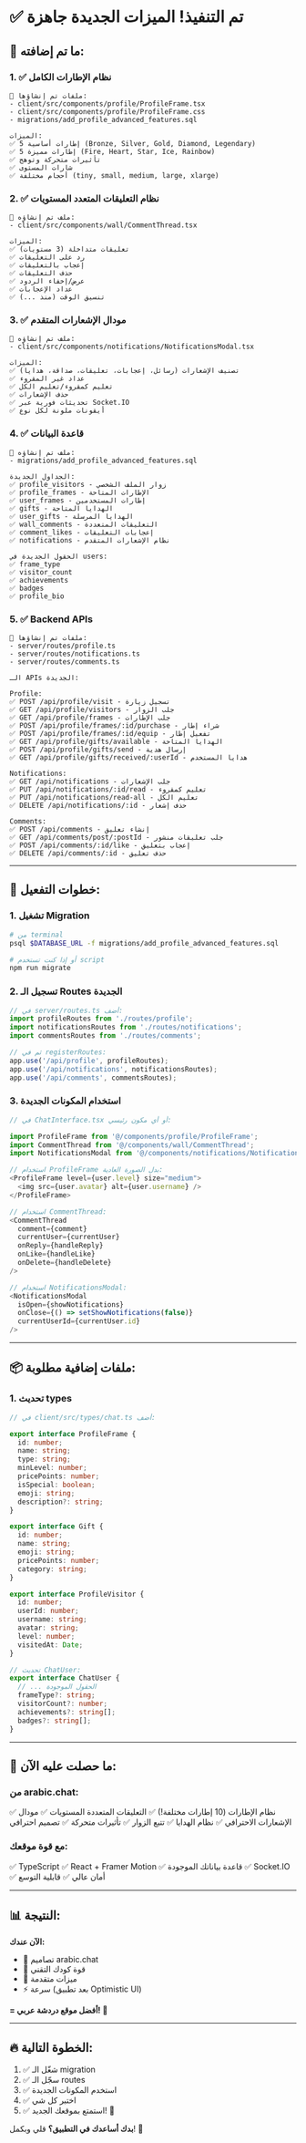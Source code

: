 # ✅ تم التنفيذ! الميزات الجديدة جاهزة

## 🎯 ما تم إضافته:

### 1. ✅ **نظام الإطارات الكامل**
```
📁 ملفات تم إنشاؤها:
- client/src/components/profile/ProfileFrame.tsx
- client/src/components/profile/ProfileFrame.css
- migrations/add_profile_advanced_features.sql

الميزات:
✅ 5 إطارات أساسية (Bronze, Silver, Gold, Diamond, Legendary)
✅ 5 إطارات مميزة (Fire, Heart, Star, Ice, Rainbow)
✅ تأثيرات متحركة وتوهج
✅ شارات المستوى
✅ أحجام مختلفة (tiny, small, medium, large, xlarge)
```

### 2. ✅ **نظام التعليقات المتعدد المستويات**
```
📁 ملف تم إنشاؤه:
- client/src/components/wall/CommentThread.tsx

الميزات:
✅ تعليقات متداخلة (3 مستويات)
✅ رد على التعليقات
✅ إعجاب بالتعليقات
✅ حذف التعليقات
✅ عرض/إخفاء الردود
✅ عداد الإعجابات
✅ تنسيق الوقت (منذ ...)
```

### 3. ✅ **مودال الإشعارات المتقدم**
```
📁 ملف تم إنشاؤه:
- client/src/components/notifications/NotificationsModal.tsx

الميزات:
✅ تصنيف الإشعارات (رسائل، إعجابات، تعليقات، صداقة، هدايا)
✅ عداد غير المقروء
✅ تعليم كمقروء/تعليم الكل
✅ حذف الإشعارات
✅ تحديثات فورية عبر Socket.IO
✅ أيقونات ملونة لكل نوع
```

### 4. ✅ **قاعدة البيانات**
```
📁 ملف تم إنشاؤه:
- migrations/add_profile_advanced_features.sql

الجداول الجديدة:
✅ profile_visitors - زوار الملف الشخصي
✅ profile_frames - الإطارات المتاحة
✅ user_frames - إطارات المستخدمين
✅ gifts - الهدايا المتاحة
✅ user_gifts - الهدايا المرسلة
✅ wall_comments - التعليقات المتعددة
✅ comment_likes - إعجابات التعليقات
✅ notifications - نظام الإشعارات المتقدم

الحقول الجديدة في users:
✅ frame_type
✅ visitor_count
✅ achievements
✅ badges
✅ profile_bio
```

### 5. ✅ **Backend APIs**
```
📁 ملفات تم إنشاؤها:
- server/routes/profile.ts
- server/routes/notifications.ts
- server/routes/comments.ts

الـ APIs الجديدة:

Profile:
✅ POST /api/profile/visit - تسجيل زيارة
✅ GET /api/profile/visitors - جلب الزوار
✅ GET /api/profile/frames - جلب الإطارات
✅ POST /api/profile/frames/:id/purchase - شراء إطار
✅ POST /api/profile/frames/:id/equip - تفعيل إطار
✅ GET /api/profile/gifts/available - الهدايا المتاحة
✅ POST /api/profile/gifts/send - إرسال هدية
✅ GET /api/profile/gifts/received/:userId - هدايا المستخدم

Notifications:
✅ GET /api/notifications - جلب الإشعارات
✅ PUT /api/notifications/:id/read - تعليم كمقروء
✅ PUT /api/notifications/read-all - تعليم الكل
✅ DELETE /api/notifications/:id - حذف إشعار

Comments:
✅ POST /api/comments - إنشاء تعليق
✅ GET /api/comments/post/:postId - جلب تعليقات منشور
✅ POST /api/comments/:id/like - إعجاب بتعليق
✅ DELETE /api/comments/:id - حذف تعليق
```

---

## 🚀 خطوات التفعيل:

### 1. تشغيل Migration
```bash
# من terminal
psql $DATABASE_URL -f migrations/add_profile_advanced_features.sql

# أو إذا كنت تستخدم script
npm run migrate
```

### 2. تسجيل الـ Routes الجديدة
```typescript
// في server/routes.ts أضف:
import profileRoutes from './routes/profile';
import notificationsRoutes from './routes/notifications';
import commentsRoutes from './routes/comments';

// ثم في registerRoutes:
app.use('/api/profile', profileRoutes);
app.use('/api/notifications', notificationsRoutes);
app.use('/api/comments', commentsRoutes);
```

### 3. استخدام المكونات الجديدة
```typescript
// في ChatInterface.tsx أو أي مكون رئيسي:

import ProfileFrame from '@/components/profile/ProfileFrame';
import CommentThread from '@/components/wall/CommentThread';
import NotificationsModal from '@/components/notifications/NotificationsModal';

// استخدام ProfileFrame بدل الصورة العادية:
<ProfileFrame level={user.level} size="medium">
  <img src={user.avatar} alt={user.username} />
</ProfileFrame>

// استخدام CommentThread:
<CommentThread
  comment={comment}
  currentUser={currentUser}
  onReply={handleReply}
  onLike={handleLike}
  onDelete={handleDelete}
/>

// استخدام NotificationsModal:
<NotificationsModal
  isOpen={showNotifications}
  onClose={() => setShowNotifications(false)}
  currentUserId={currentUser.id}
/>
```

---

## 📦 ملفات إضافية مطلوبة:

### 1. تحديث types
```typescript
// في client/src/types/chat.ts أضف:

export interface ProfileFrame {
  id: number;
  name: string;
  type: string;
  minLevel: number;
  pricePoints: number;
  isSpecial: boolean;
  emoji: string;
  description?: string;
}

export interface Gift {
  id: number;
  name: string;
  emoji: string;
  pricePoints: number;
  category: string;
}

export interface ProfileVisitor {
  id: number;
  userId: number;
  username: string;
  avatar: string;
  level: number;
  visitedAt: Date;
}

// تحديث ChatUser:
export interface ChatUser {
  // ... الحقول الموجودة
  frameType?: string;
  visitorCount?: number;
  achievements?: string[];
  badges?: string[];
}
```

---

## 🎨 ما حصلت عليه الآن:

### من arabic.chat:
✅ نظام الإطارات (10 إطارات مختلفة!)
✅ التعليقات المتعددة المستويات
✅ مودال الإشعارات الاحترافي
✅ نظام الهدايا
✅ تتبع الزوار
✅ تأثيرات متحركة
✅ تصميم احترافي

### مع قوة موقعك:
✅ TypeScript
✅ React + Framer Motion
✅ قاعدة بياناتك الموجودة
✅ Socket.IO
✅ أمان عالي
✅ قابلية التوسع

---

## 📊 النتيجة:

**الآن عندك:**
- 🎨 تصاميم arabic.chat
- 💪 قوة كودك التقني
- 🚀 ميزات متقدمة
- ⚡ سرعة (بعد تطبيق Optimistic UI)

**= أفضل موقع دردشة عربي! 👑**

---

## 🔥 الخطوة التالية:

1. ✅ شغّل الـ migration
2. ✅ سجّل الـ routes
3. ✅ استخدم المكونات الجديدة
4. ✅ اختبر كل شي
5. ✅ استمتع بموقعك الجديد! 🎉

**بدك أساعدك في التطبيق؟** قلي وبكمل! 🚀
